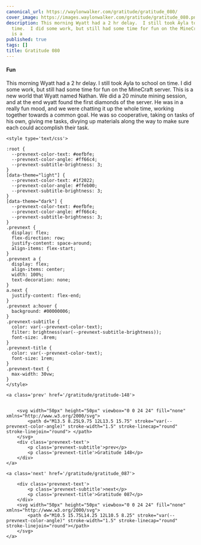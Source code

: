 ```yaml
---
canonical_url: https://waylonwalker.com/gratitude/gratitude_080/
cover_image: https://images.waylonwalker.com/gratitude/gratitude_080.png
description: This morning Wyatt had a 2 hr delay.  I still took Ayla to school on
  time.  I did some work, but still had some time for fun on the MineCraft server.  This
  is a
published: true
tags: []
title: Gratitude 080
---
```


#### Fun

This morning Wyatt had a 2 hr delay.  I still took Ayla to school on time.  I did some work, but still had some time for fun on the MineCraft server.  This is a new world that Wyatt named Nathan.  We did a 20 minute mining session, and at the end wyatt found the first diamonds of the server.  He was in a really fun mood, and we were chatting it up the whole time, working together towards a common goal.  He was so cooperative, taking on tasks of his own, giving me tasks, divying up materials along the way to make sure each could accomplish their task.
<div class='prevnext'>

    <style type='text/css'>

    :root {
      --prevnext-color-text: #eefbfe;
      --prevnext-color-angle: #ff66c4;
      --prevnext-subtitle-brightness: 3;
    }
    [data-theme="light"] {
      --prevnext-color-text: #1f2022;
      --prevnext-color-angle: #ffeb00;
      --prevnext-subtitle-brightness: 3;
    }
    [data-theme="dark"] {
      --prevnext-color-text: #eefbfe;
      --prevnext-color-angle: #ff66c4;
      --prevnext-subtitle-brightness: 3;
    }
    .prevnext {
      display: flex;
      flex-direction: row;
      justify-content: space-around;
      align-items: flex-start;
    }
    .prevnext a {
      display: flex;
      align-items: center;
      width: 100%;
      text-decoration: none;
    }
    a.next {
      justify-content: flex-end;
    }
    .prevnext a:hover {
      background: #00000006;
    }
    .prevnext-subtitle {
      color: var(--prevnext-color-text);
      filter: brightness(var(--prevnext-subtitle-brightness));
      font-size: .8rem;
    }
    .prevnext-title {
      color: var(--prevnext-color-text);
      font-size: 1rem;
    }
    .prevnext-text {
      max-width: 30vw;
    }
    </style>
    
    <a class='prev' href='/gratitude/gratitude-148'>
    

        <svg width="50px" height="50px" viewbox="0 0 24 24" fill="none" xmlns="http://www.w3.org/2000/svg">
            <path d="M13.5 8.25L9.75 12L13.5 15.75" stroke="var(--prevnext-color-angle)" stroke-width="1.5" stroke-linecap="round" stroke-linejoin="round"> </path>
        </svg>
        <div class='prevnext-text'>
            <p class='prevnext-subtitle'>prev</p>
            <p class='prevnext-title'>Gratitude 148</p>
        </div>
    </a>
    
    <a class='next' href='/gratitude/gratitude_087'>
    
        <div class='prevnext-text'>
            <p class='prevnext-subtitle'>next</p>
            <p class='prevnext-title'>Gratitude 087</p>
        </div>
        <svg width="50px" height="50px" viewbox="0 0 24 24" fill="none" xmlns="http://www.w3.org/2000/svg">
            <path d="M10.5 15.75L14.25 12L10.5 8.25" stroke="var(--prevnext-color-angle)" stroke-width="1.5" stroke-linecap="round" stroke-linejoin="round"></path>
        </svg>
    </a>
  </div>